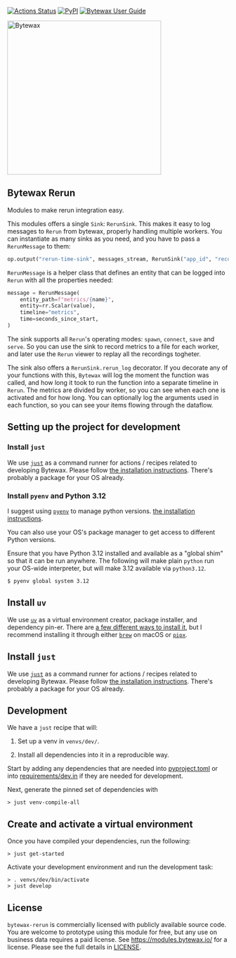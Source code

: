 [![Actions Status](https://github.com/bytewax/bytewax-rerun/workflows/CI/badge.svg)](https://github.com/bytewax/bytewax-rerun/actions)
[![PyPI](https://img.shields.io/pypi/v/bytewax-rerun.svg?style=flat-square)](https://pypi.org/project/bytewax-rerun/)
[![Bytewax User Guide](https://img.shields.io/badge/user-guide-brightgreen?style=flat-square)](https://docs.bytewax.io/projects/bytewax-rerun/en/stable/)

<picture>
  <source media="(prefers-color-scheme: dark)" srcset="https://user-images.githubusercontent.com/6073079/195393689-7334098b-a8cd-4aaa-8791-e4556c25713e.png" width="350">
  <source media="(prefers-color-scheme: light)" srcset="https://user-images.githubusercontent.com/6073079/194626697-425ade3d-3d72-4b4c-928e-47bad174a376.png" width="350">
  <img alt="Bytewax">
</picture>

## Bytewax Rerun

Modules to make rerun integration easy.

This modules offers a single `Sink`: `RerunSink`.
This makes it easy to log messages to `Rerun` from bytewax, properly handling multiple workers.
You can instantiate as many sinks as you need, and you have to pass a `RerunMessage` to them:

```python
op.output("rerun-time-sink", messages_stream, RerunSink("app_id", "recording_id"))
```

`RerunMessage` is a helper class that defines an entity that can be logged into `Rerun` with
all the properties needed:

```python
message = RerunMessage(
    entity_path=f"metrics/{name}",
    entity=rr.Scalar(value),
    timeline="metrics",
    time=seconds_since_start,
)
```

The sink supports all `Rerun`'s operating modes: `spawn`, `connect`, `save` and `serve`.
So you can use the sink to record metrics to a file for each worker, and later use the `Rerun` viewer
to replay all the recordings togheter.

The sink also offers a `RerunSink.rerun_log` decorator. If you decorate any of your functions with this, `Bytewax` will log the moment the function was called, and how long it took to run the function into a separate timeline in `Rerun`. The metrics are divided by worker, so you can see when each one is activated and for how long. You can optionally log the arguments used in each function, so you can see your items flowing through the dataflow.

## Setting up the project for development

### Install `just`

We use [`just`](https://just.systems/man/en/) as a command runner for
actions / recipes related to developing Bytewax. Please follow [the
installation
instructions](https://github.com/casey/just?tab=readme-ov-file#installation).
There's probably a package for your OS already.

### Install `pyenv` and Python 3.12

I suggest using [`pyenv`](https://github.com/pyenv/pyenv)
to manage python versions.
[the installation instructions](https://github.com/pyenv/pyenv?tab=readme-ov-file#installation).

You can also use your OS's package manager to get access to different
Python versions.

Ensure that you have Python 3.12 installed and available as a "global
shim" so that it can be run anywhere. The following will make plain
`python` run your OS-wide interpreter, but will make 3.12 available
via `python3.12`.

```console
$ pyenv global system 3.12
```

## Install `uv`

We use [`uv`](https://github.com/astral-sh/uv) as a virtual
environment creator, package installer, and dependency pin-er. There
are [a few different ways to install
it](https://github.com/astral-sh/uv?tab=readme-ov-file#getting-started),
but I recommend installing it through either
[`brew`](https://brew.sh/) on macOS or
[`pipx`](https://pipx.pypa.io/stable/).

## Install `just`

We use [`just`](https://just.systems/man/en/) as a command runner for
actions / recipes related to developing Bytewax. Please follow [the
installation
instructions](https://github.com/casey/just?tab=readme-ov-file#installation).
There's probably a package for your OS already.

## Development

We have a `just` recipe that will:

1. Set up a venv in `venvs/dev/`.

2. Install all dependencies into it in a reproducible way.

Start by adding any dependencies that are needed into [pyproject.toml](pyproject.toml) or into
[requirements/dev.in](requirements/dev.in) if they are needed for development.

Next, generate the pinned set of dependencies with

```console
> just venv-compile-all
```

## Create and activate a virtual environment

Once you have compiled your dependencies, run the following:

```console
> just get-started
```

Activate your development environment and run the development task:

```console
> . venvs/dev/bin/activate
> just develop
```

## License

`bytewax-rerun` is commercially licensed with
publicly available source code. You are welcome to prototype using
this module for free, but any use on business data requires a paid
license. See https://modules.bytewax.io/ for a license. Please see the
full details in [LICENSE](./LICENSE.md).
